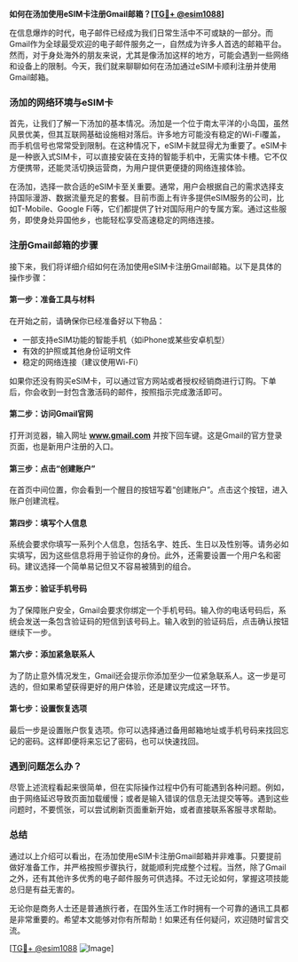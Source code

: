 **如何在汤加使用eSIM卡注册Gmail邮箱？[[TG💪+ @esim1088](https://t.me/s/esim1088)]**

在信息爆炸的时代，电子邮件已经成为我们日常生活中不可或缺的一部分。而Gmail作为全球最受欢迎的电子邮件服务之一，自然成为许多人首选的邮箱平台。然而，对于身处海外的朋友来说，尤其是像汤加这样的地方，可能会遇到一些网络和设备上的限制。今天，我们就来聊聊如何在汤加通过eSIM卡顺利注册并使用Gmail邮箱。

### 汤加的网络环境与eSIM卡

首先，让我们了解一下汤加的基本情况。汤加是一个位于南太平洋的小岛国，虽然风景优美，但其互联网基础设施相对落后。许多地方可能没有稳定的Wi-Fi覆盖，而手机信号也常常受到限制。在这种情况下，eSIM卡就显得尤为重要了。eSIM卡是一种嵌入式SIM卡，可以直接安装在支持的智能手机中，无需实体卡槽。它不仅方便携带，还能灵活切换运营商，为用户提供更便捷的网络连接体验。

在汤加，选择一款合适的eSIM卡至关重要。通常，用户会根据自己的需求选择支持国际漫游、数据流量充足的套餐。目前市面上有许多提供eSIM服务的公司，比如T-Mobile、Google Fi等，它们都提供了针对国际用户的专属方案。通过这些服务，即使身处异国他乡，也能轻松享受高速稳定的网络连接。

### 注册Gmail邮箱的步骤

接下来，我们将详细介绍如何在汤加使用eSIM卡注册Gmail邮箱。以下是具体的操作步骤：

#### 第一步：准备工具与材料

在开始之前，请确保你已经准备好以下物品：
- 一部支持eSIM功能的智能手机（如iPhone或某些安卓机型）
- 有效的护照或其他身份证明文件
- 稳定的网络连接（建议使用Wi-Fi）

如果你还没有购买eSIM卡，可以通过官方网站或者授权经销商进行订购。下单后，你会收到一封包含激活码的邮件，按照指示完成激活即可。

#### 第二步：访问Gmail官网

打开浏览器，输入网址 **www.gmail.com** 并按下回车键。这是Gmail的官方登录页面，也是新用户注册的入口。

#### 第三步：点击“创建账户”

在首页中间位置，你会看到一个醒目的按钮写着“创建账户”。点击这个按钮，进入账户创建流程。

#### 第四步：填写个人信息

系统会要求你填写一系列个人信息，包括名字、姓氏、生日以及性别等。请务必如实填写，因为这些信息将用于验证你的身份。此外，还需要设置一个用户名和密码。建议选择一个简单易记但又不容易被猜到的组合。

#### 第五步：验证手机号码

为了保障账户安全，Gmail会要求你绑定一个手机号码。输入你的电话号码后，系统会发送一条包含验证码的短信到该号码上。输入收到的验证码后，点击确认按钮继续下一步。

#### 第六步：添加紧急联系人

为了防止意外情况发生，Gmail还会提示你添加至少一位紧急联系人。这一步是可选的，但如果希望获得更好的用户体验，还是建议完成这一环节。

#### 第七步：设置恢复选项

最后一步是设置账户恢复选项。你可以选择通过备用邮箱地址或手机号码来找回忘记的密码。这样即便将来忘记了密码，也可以快速找回。

### 遇到问题怎么办？

尽管上述流程看起来很简单，但在实际操作过程中仍有可能遇到各种问题。例如，由于网络延迟导致页面加载缓慢；或者是输入错误的信息无法提交等等。遇到这些问题时，不要慌张，可以尝试刷新页面重新开始，或者直接联系客服寻求帮助。

### 总结

通过以上介绍可以看出，在汤加使用eSIM卡注册Gmail邮箱并非难事。只要提前做好准备工作，并严格按照步骤执行，就能顺利完成整个过程。当然，除了Gmail之外，还有其他许多优秀的电子邮件服务可供选择。不过无论如何，掌握这项技能总归是有益无害的。

无论你是商务人士还是普通旅行者，在国外生活工作时拥有一个可靠的通讯工具都是非常重要的。希望本文能够对你有所帮助！如果还有任何疑问，欢迎随时留言交流。

[[TG💪+ @esim1088](https://t.me/s/esim1088) ![Image](https://i.postimg.cc/4NQfJmqS/Snipaste-2025-05-13-00-14-12.png)]